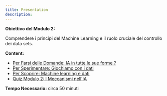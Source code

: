 ```yaml
---
title: Presentation
description:
---
```


**Obiettivo del Modulo 2:**

Comprendere i principi del Machine Learning e il ruolo cruciale del controllo dei data sets.

**Content:**

*   [Per Farsi delle Domande: IA in tutte le sue forme ?](../2-1-to-question-ai-in-all-its-forms/2-1-0-ai-in-all-its-forms.md)
*   [Per Sperimentare: Giochiamo con i dati](../2-2-to-experiment-lets-play-with-the-data/2-2-0-tutorial-boosted-with-ai.md)
*   [Per Scoprire: Machine learning e dati](../2-3-to-discover-of-machine-learning-data/2-3-0-of-machine-learning-and-data-video.md)
*   [Quiz Modulo 2: I Meccanismi nell'IA](../2-4-quiz-module-2/2-4-0-quiz-2-mechanisms-in-ai.md)

**Tempo Necessario:** circa 50 minuti
